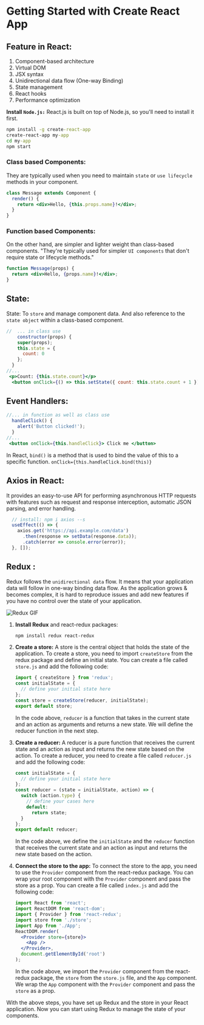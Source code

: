 # Getting Started with Create React App

## Feature in React:

1.  Component-based architecture
2.  Virtual DOM
3.  JSX syntax
4.  Unidirectional data flow (One-way Binding)
5.  State management
6.  React hooks
7.  Performance optimization

**Install `Node.js:`** React.js is built on top of Node.js, so you'll need to install it first.

```cmd
npm install -g create-react-app
create-react-app my-app
cd my-app
npm start
```

### Class based Components:
They are typically used when you need to maintain `state` or `use lifecycle` methods in your component.
```jsx
class Message extends Component {
  render() {
    return <div>Hello, {this.props.name}!</div>;
  }
}
```

### Function based Components:
On the other hand, are simpler and lighter weight than class-based components. "They're typically used for simpler `UI components` that don't require state or lifecycle methods."
```jsx
function Message(props) {
  return <div>Hello, {props.name}!</div>;
}
```

## State:
State: To `store` and manage component data. And also reference to the `state object` within a class-based component.

```jsx
//  ... in class use
    constructor(props) {
    super(props);
    this.state = {
      count: 0
    };
  }
//...
 <p>Count: {this.state.count}</p>
  <button onClick={() => this.setState({ count: this.state.count + 1 })}> Increment </button>
```

## Event Handlers:
```jsx
//... in function as well as class use
  handleClick() {
    alert('Button clicked!');
  }
//...
 <button onClick={this.handleClick}> Click me </button>
```
In React, `bind()` is a method that is used to bind the value of this to a specific function. `onClick={this.handleClick.bind(this)}`

## Axios in React:
It provides an easy-to-use API for performing asynchronous HTTP requests with features such as request and response interception, automatic JSON parsing, and error handling.
```js
  // install: npm i axios --s 
  useEffect(() => {
    axios.get('https://api.example.com/data')
      .then(response => setData(response.data));
      .catch(error => console.error(error));
  }, []);
```
## Redux :
Redux follows the `unidirectional data` flow. It means that your application data will follow in one-way binding data flow. As the application grows & becomes complex, it is hard to reproduce issues and add new features if you have no control over the state of your application.

![Redux GIF](https://d33wubrfki0l68.cloudfront.net/01cc198232551a7e180f4e9e327b5ab22d9d14e7/b33f4/assets/images/reduxdataflowdiagram-49fa8c3968371d9ef6f2a1486bd40a26.gif)
1. **Install Redux** and react-redux packages:
   ```bash
   npm install redux react-redux
   ```
2. **Create a store:**
   A store is the central object that holds the state of the application. To create a store, you need to import `createStore` from the redux package and define an initial state. You can create a file called `store.js` and add the following code:
   
   ```javascript
   import { createStore } from 'redux';
   const initialState = {
     // define your initial state here
   };
   const store = createStore(reducer, initialState);
   export default store;
   ```
   In the code above, `reducer` is a function that takes in the current state and an action as arguments and returns a new state. We will define the reducer function in the next step.

3. **Create a reducer:**
   A reducer is a pure function that receives the current state and an action as input and returns the new state based on the action. To create a reducer, you need to create a file called `reducer.js` and add the following code:
   
   ```javascript
   const initialState = {
     // define your initial state here
   };
   const reducer = (state = initialState, action) => {
     switch (action.type) {
       // define your cases here
       default:
         return state;
     }
   };
   export default reducer;
   ```
   
   In the code above, we define the `initialState` and the `reducer` function that receives the current state and an action as input and returns the new state based on the action.

4. **Connect the store to the app:**
   To connect the store to the app, you need to use the `Provider` component from the react-redux package. You can wrap your root component with the `Provider` component and pass the store as a prop. You can create a file called `index.js` and add the following code:
   ```jsx
   import React from 'react';
   import ReactDOM from 'react-dom';
   import { Provider } from 'react-redux';
   import store from './store';
   import App from './App';
   ReactDOM.render(
     <Provider store={store}>
       <App />
     </Provider>,
     document.getElementById('root')
   );
   ```
   
   In the code above, we import the `Provider` component from the react-redux package, the `store` from the `store.js` file, and the `App` component. We wrap the `App` component with the `Provider` component and pass the `store` as a prop.

With the above steps, you have set up Redux and the store in your React application. Now you can start using Redux to manage the state of your components.

